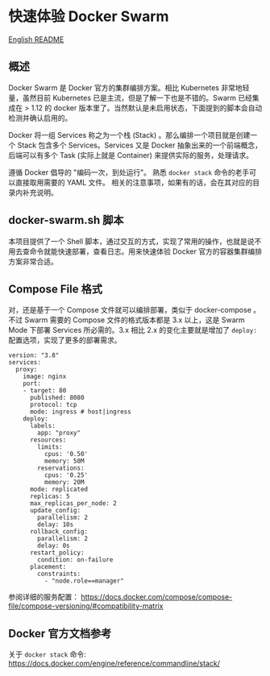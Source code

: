 # 快速体验 Docker Swarm 

[English README](README.md)

## 概述

Docker Swarm 是 Docker 官方的集群编排方案。相比 Kubernetes 非常地轻量，虽然目前 Kubernetes 已是主流，但是了解一下也是不错的。Swarm 已经集成在 > 1.12 的 docker 版本里了。当然默认是未启用状态，下面提到的脚本会自动检测并确认启用的。

Docker 将一组 Services 称之为一个栈 (Stack) 。那么编排一个项目就是创建一个 Stack 包含多个 Services。Services 又是 Docker 抽象出来的一个前端概念，后端可以有多个 Task (实际上就是 Container) 来提供实际的服务，处理请求。

遵循 Docker 倡导的 "编码一次，到处运行"。 熟悉 `docker stack` 命令的老手可以直接取用需要的 YAML 文件。 相关的注意事项，如果有的话，会在其对应的目录内补充说明。

## docker-swarm.sh 脚本

本项目提供了一个 Shell 脚本，通过交互的方式，实现了常用的操作，也就是说不用去查命令就能快速部署，查看日志。用来快速体验 Docker 官方的容器集群编排方案非常合适。

## Compose File 格式

对，还是基于一个 Compose 文件就可以编排部署，类似于 docker-compose 。不过 Swarm 需要的 Compose 文件的格式版本都是 3.x 以上，这是 Swarm Mode 下部署 Services 所必需的。3.x 相比 2.x 的变化主要就是增加了 `deploy:` 配置选项，实现了更多的部署需求。

```
version: "3.8"
services:
  proxy:
    image: nginx
    port:
    - target: 80
      published: 8080
      protocol: tcp
      mode: ingress # host|ingress
    deploy:
      labels:
        app: "proxy"
      resources:
        limits:
          cpus: '0.50'
          memory: 50M
        reservations:
          cpus: '0.25'
          memory: 20M
      mode: replicated
      replicas: 5
      max_replicas_per_node: 2
      update_config:
        parallelism: 2
        delay: 10s
      rollback_config:
        parallelism: 2
        delay: 0s
      restart_policy:
        condition: on-failure
      placement:
        constraints:
          - "node.role==manager"
```

参阅详细的服务配置：
https://docs.docker.com/compose/compose-file/compose-versioning/#compatibility-matrix

## Docker 官方文档参考

关于 `docker stack` 命令:
https://docs.docker.com/engine/reference/commandline/stack/
